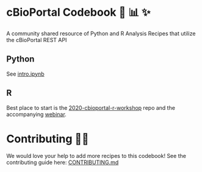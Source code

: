 # cBioPortal Codebook 📖 📊 ✨
A community shared resource of Python and R Analysis Recipes that utilize the cBioPortal REST API

## Python
See [intro.ipynb](./python/intro/intro.ipynb)

## R
Best place to start is the [2020-cbioportal-r-workshop](https://github.com/cBioPortal/2020-cbioportal-r-workshop) repo and the accompanying [webinar](https://www.cbioportal.org/tutorials#webinar-5).

# Contributing 👩‍🍳
We would love your help to add more recipes to this codebook! See the contributing guide here: [CONTRIBUTING.md](./CONTRIBUTING.md)
